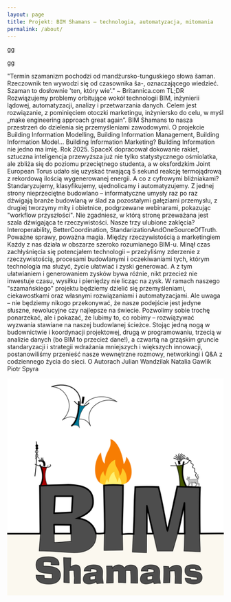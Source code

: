 ```yaml
---
layout: page
title: Projekt: BIM Shamans – technologia, automatyzacja, mitomania
permalink: /about/
---
```


gg 

gg

"Termin szamanizm pochodzi od mandżursko-tunguskiego słowa šaman. Rzeczownik ten wywodzi się od czasownika ša-, oznaczającego wiedzieć. Szaman to dosłownie 'ten, który wie'."
~ Britannica.com
TL;DR
Rozwiązujemy problemy orbitujące wokół technologii BIM, inżynierii lądowej, automatyzacji, analizy i przetwarzania danych. Celem jest rozwiązanie, z pominięciem otoczki marketingu, inżyniersko do celu, w myśl „make engineering approach great again”. BIM Shamans to nasza przestrzeń do dzielenia się przemyśleniami zawodowymi. 
O projekcie
Building Information Modelling, Building Information Management, Building Information Model... Building Information Marketing? Building Information nie jedno ma imię. 
Rok  2025. SpaceX dopracował dokowanie rakiet, sztuczna inteligencja przewyższa już nie tylko statystycznego ośmiolatka, ale zbliża się do poziomu przeciętnego studenta, a w oksfordzkim Joint European Torus udało się uzyskać trwającą 5 sekund reakcję termojądrową z rekordową ilością wygenerowanej energii.
A co z cyfrowymi bliźniakami? Standaryzujemy, klasyfikujemy, ujednolicamy i automatyzujemy. Z jednej strony nieprzeciętne budowlano – informatyczne umysły raz po raz dźwigają branże budowlaną w ślad za pozostałymi gałęziami przemysłu, z drugiej tworzymy mity i obietnice, podgrzewane webinarami, pokazując "workflow przyszłości". Nie zgadniesz, w którą stronę przeważana jest szala dźwigająca te rzeczywistości. 
Nasze trzy ulubione zaklęcia? Interoperability, BetterCoordination, StandarizationAndOneSourceOfTruth. Poważne sprawy, poważna magia. 
Między rzeczywistością a marketingiem
Każdy z nas działa w obszarze szeroko rozumianego BIM-u. Minął czas zachłyśnięcia się potencjałem technologii – przeżyliśmy zderzenie z rzeczywistością, procesami budowlanymi i oczekiwaniami tych, którym technologia ma służyć, życie ułatwiać i zyski generować. A z tym ułatwianiem i generowaniem zysków bywa różnie, nikt przecież nie inwestuje czasu, wysiłku i pieniędzy nie licząc na zysk.
W ramach naszego "szamańskiego" projektu będziemy dzielić się przemyśleniami, ciekawostkami oraz własnymi rozwiązaniami i automatyzacjami. Ale uwaga – nie będziemy nikogo przekonywać, że nasze podejście jest jedyne słuszne, rewolucyjne czy najlepsze na świecie. Pozwolimy sobie trochę ponarzekać, ale i pokazać, że lubimy to, co robimy – rozwiązywać wyzwania stawiane na naszej budowlanej ścieżce. 
Stojąc jedną nogą w budownictwie i koordynacji projektowej, drugą w programowaniu, trzecią w analizie danych (bo BIM to przecież dane!), a czwartą na grząskim gruncie standaryzacji i strategii wdrażania mniejszych i większych innowacji, postanowiliśmy przenieść nasze wewnętrzne rozmowy, networkingi i Q&A z codziennego życia do sieci. 
O Autorach
Julian Wandzilak
Natalia Gawlik
Piotr Spyra

![us](/images/Logos/LogoLarge.jpg)  

